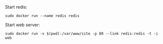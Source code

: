 
Start redis:

    sudo docker run --name redis redis


Start web server:

    sudo docker run -v $(pwd):/var/www/site -p 80 --link redis:redis -t -i web